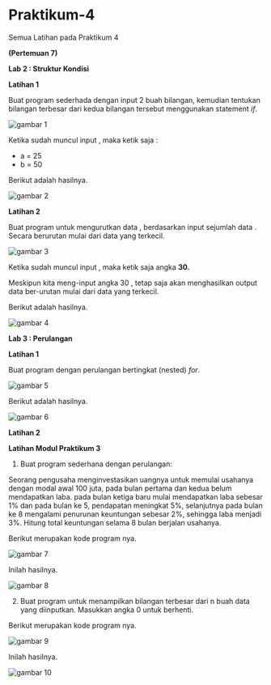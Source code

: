 # Praktikum-4
Semua Latihan pada Praktikum 4

**(Pertemuan 7)**

**Lab 2 : Struktur Kondisi**

**Latihan 1**

Buat program sederhada dengan input 2 buah bilangan, kemudian tentukan bilangan terbesar dari kedua bilangan tersebut
menggunakan statement *if*.

![gambar 1](screenshot/ss3.png)

Ketika sudah muncul input , maka ketik saja :
- a = 25
- b = 50

Berikut adalah hasilnya.

![gambar 2](screenshot/ss4.png)

**Latihan 2**

Buat program untuk mengurutkan data , berdasarkan input sejumlah data . Secara berurutan mulai dari data yang terkecil.

![gambar 3](screenshot/ss1.png)

Ketika sudah muncul input , maka ketik saja angka **30.**

Meskipun kita meng-input angka 30 , tetap saja akan menghasilkan output data ber-urutan mulai dari data yang terkecil.

Berikut adalah hasilnya.

![gambar 4](screenshot/ss2.png)


**Lab 3 : Perulangan**

**Latihan 1**

Buat program dengan perulangan bertingkat (nested) *for*.

![gambar 5](screenshot/ss5.png)

Berikut adalah hasilnya.

![gambar 6](screenshot/ss6.png)

**Latihan 2**





**Latihan Modul Praktikum 3**

1. Buat program sederhana dengan perulangan:

Seorang pengusaha menginvestasikan uangnya untuk memulai usahanya dengan modal awal 100 juta, pada bulan pertama dan kedua belum mendapatkan laba. pada bulan ketiga baru mulai mendapatkan laba sebesar 1% dan pada bulan ke 5, pendapatan meningkat 5%, selanjutnya pada bulan ke 8 mengalami penurunan keuntungan sebesar 2%, sehingga laba menjadi 3%. Hitung total keuntungan selama 8 bulan berjalan usahanya.

Berikut merupakan kode program nya.

![gambar 7](screenshot/ss7.png)

Inilah hasilnya.

![gambar 8](screenshot/ss8.png)

2. Buat program untuk menampilkan bilangan terbesar dari n buah data yang diinputkan. Masukkan angka 0 untuk berhenti.

Berikut merupakan kode program nya.

![gambar 9](screenshot/ss9.png)

Inilah hasilnya.

![gambar 10](screenshot/ss10.png)

